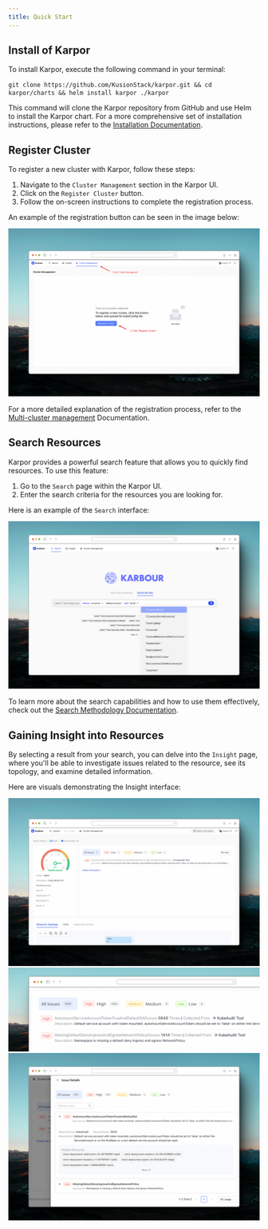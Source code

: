 ```yaml
---
title: Quick Start
---
```


## Install of Karpor

To install Karpor, execute the following command in your terminal:

```shell
git clone https://github.com/KusionStack/karpor.git && cd karpor/charts && helm install karpor ./karpor
```

This command will clone the Karpor repository from GitHub and use Helm to install the Karpor chart. For a more comprehensive set of installation instructions, please refer to the [Installation Documentation](2-installation.md).

## Register Cluster

To register a new cluster with Karpor, follow these steps:

1. Navigate to the `Cluster Management` section in the Karpor UI.
2. Click on the `Register Cluster` button.
3. Follow the on-screen instructions to complete the registration process.

An example of the registration button can be seen in the image below:

![](../3-user-guide/assets/1-multi-cluster-management/register-cluster-1.png)

For a more detailed explanation of the registration process, refer to the [Multi-cluster management](../3-user-guide/1-multi-cluster-management.md) Documentation.

## Search Resources

Karpor provides a powerful search feature that allows you to quickly find resources. To use this feature:

1. Go to the `Search` page within the Karpor UI.
2. Enter the search criteria for the resources you are looking for.

Here is an example of the `Search` interface:

![](../3-user-guide/assets/2-search/image-20240326213930086.png)

To learn more about the search capabilities and how to use them effectively, check out the [Search Methodology Documentation](../5-references/3-search-methods.md).

## Gaining Insight into Resources

By selecting a result from your search, you can delve into the `Insight` page, where you'll be able to investigate issues related to the resource, see its topology, and examine detailed information.

Here are visuals demonstrating the Insight interface:

![](../3-user-guide/assets/3-insight/image-20240327205459514.png)
![](../3-user-guide/assets/3-insight/image-20240328172844614.png)
![](../3-user-guide/assets/3-insight/image-20240328173635251.png)
